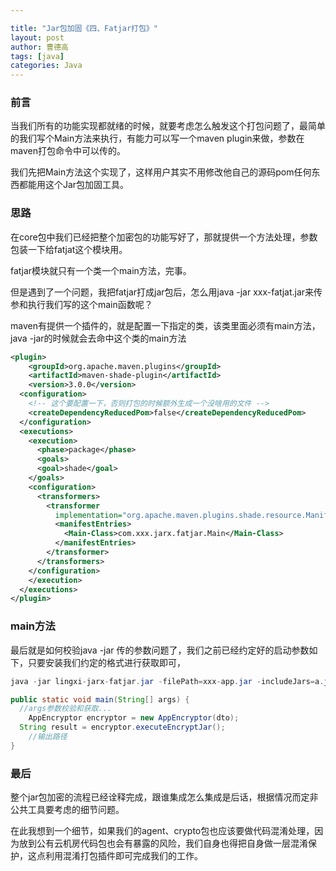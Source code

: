 ```yaml
---

title: "Jar包加固《四、Fatjar打包》"
layout: post
author: 曹德高
tags: [java]
categories: Java
---
```


### 前言

当我们所有的功能实现都就绪的时候，就要考虑怎么触发这个打包问题了，最简单的我们写个Main方法来执行，有能力可以写一个maven plugin来做，参数在maven打包命令中可以传的。

我们先把Main方法这个实现了，这样用户其实不用修改他自己的源码pom任何东西都能用这个Jar包加固工具。

### 思路

在core包中我们已经把整个加密包的功能写好了，那就提供一个方法处理，参数包装一下给fatjat这个模块用。

fatjar模块就只有一个类一个main方法，完事。

但是遇到了一个问题，我把fatjar打成jar包后，怎么用java -jar xxx-fatjat.jar来传参和执行我们写的这个main函数呢？

maven有提供一个插件的，就是配置一下指定的类，该类里面必须有main方法，java -jar的时候就会去命中这个类的main方法

```xml
<plugin>
	<groupId>org.apache.maven.plugins</groupId>
	<artifactId>maven-shade-plugin</artifactId>
	<version>3.0.0</version>
  <configuration>
    <!-- 这个要配置一下，否则打包的时候额外生成一个没啥用的文件 -->
  	<createDependencyReducedPom>false</createDependencyReducedPom>
  </configuration>
  <executions>
    <execution>
      <phase>package</phase>
      <goals>
      <goal>shade</goal>
    </goals>
    <configuration>
      <transformers>
        <transformer
          implementation="org.apache.maven.plugins.shade.resource.ManifestResourceTransformer">
          <manifestEntries>
          	<Main-Class>com.xxx.jarx.fatjar.Main</Main-Class>
          </manifestEntries>
        </transformer>
      </transformers>
    </configuration>
    </execution>
  </executions>
</plugin>
```

### main方法

最后就是如何校验java -jar 传的参数问题了，我们之前已经约定好的启动参数如下，只要安装我们约定的格式进行获取即可，

```java
java -jar lingxi-jarx-fatjar.jar -filePath=xxx-app.jar -includeJars=a.jar,b.jar -packages=com.xxx.应用a.modules,com.xxx.应用b.modules -excludeClasses=com.xxx.Application -publicPassword=xxx -password=123456 -macCodes=90-9C-4A-CB-BC-FF

public static void main(String[] args) {
  //args参数校验和获取...
	AppEncryptor encryptor = new AppEncryptor(dto);
  String result = encryptor.executeEncryptJar();
	//输出路径
}
```

### 最后

整个jar包加密的流程已经诠释完成，跟谁集成怎么集成是后话，根据情况而定非公共工具要考虑的细节问题。

在此我想到一个细节，如果我们的agent、crypto包也应该要做代码混淆处理，因为放到公有云机房代码包也会有暴露的风险，我们自身也得把自身做一层混淆保护，这点利用混淆打包插件即可完成我们的工作。
